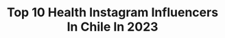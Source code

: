 ---
title: Top 10 Health Instagram Influencers In Chile In 2023
description: >-
  Find top health Instagram influencers in Chile in 2023. Most popular hashtags: #chile #fitness #healthy.
platform: Instagram
hits: 46
text_top: Discover the best Instagram influencers on inBeat.
text_bottom: Our database has 46 Instagram influencers like this in Chile for you to collaborate.
profiles:
  - username: "fermadridc"
    fullname: >-
      Fer Madrid 🐘
    bio: >-
      🌟Healthy Life Style 👩‍🏫Physical Education Teacher 📍Stgo - Rgua Owner @calzasfitchile 🛍 y @alfajomaniacos 🟤 @clinicabiomedic 🧖🏻‍♀️ @elwndelaceite 👌🏻
    location: "Chile"
    followers: 11329
    engagement: 1321
    commentsToLikes: 0.034389
    id: ckf5ubi2rk9sk0j23x65bx4m2
    verified: false
    hashtags: "#strong, #pretty, #chilena, #likeforlikes"
  - username: "andrealaveagav"
    fullname: >-
      Andrea Laveaga Vuilleumier
    bio: >-
      ✨Quieres cambiar la relación con tu cuerpo, sentirte+verte mejor.. te puedo ayudar 🙏🏼 ✨🤰🏼 o en postparto, te entiendo! ✨Fitness Trainer+Health Coach
    location: "Chile"
    followers: 6898
    engagement: 378
    commentsToLikes: 0.080449
    id: ckap2vdr60hcg0i78umdgcgle
    verified: false
    hashtags: "#favorxfavor"
  - username: "micamurua"
    fullname: >-
      
    bio: >-
      📌BsAs, Argentina Model / Holistic Health / Beauty New York @emg_models CL @elitemodel_chile MEX @baxtmodels Student INN @nutritionschool 📚
    location: "Chile"
    followers: 23851
    engagement: 336
    commentsToLikes: 0.145892
    id: ck139t27qmz500i19t1yqfv2v
    verified: false
    hashtags: "#stbarths, #goldenhour, #stbarth, #lookoftheday"
  - username: "nachovelascoh"
    fullname: >-
      Nacho
    bio: >-
      #sport #fitness #travel #gym #fitnessaddict #healthylifestyle
    location: "Chile"
    followers: 10689
    engagement: 607
    commentsToLikes: 0.029623
    id: ck15q5ep216qo0i19gm7yjyax
    verified: false
    hashtags: "#todo, #quedateencasa"
  - username: "iamcarlapalma"
    fullname: >-
      C A R L A  P A L M A ✨
    bio: >-
      ⚡️Nuevo Instagram 🙏🏼 GOD is my guide 🏃🏼‍♀️ Preparador físico 💚 LIVE - HEALTHY 📍 Stgo, Chile
    location: "Chile"
    followers: 2646
    engagement: 865
    commentsToLikes: 0.023858
    id: ckapcawgj32yc0i785e7x3mqo
    verified: false
    hashtags: ""
  - username: "minrebolledo"
    fullname: >-
      Yasmin Rebolledo Kawas
    bio: >-
      📍🇨🇱 🍳HealthyBlogger 🇪🇸🇵🇸EspañolaArabe 💪🏻🕉Gym/ProfeYoga 👩🏼‍🎓Ing.Comercial+MBA 📚Autora libro “+Saludable” “Como Tan Rico!” “Revolución Saludable”
    location: "Chile"
    followers: 326692
    engagement: 57
    commentsToLikes: 0.024465
    id: ck0twrg4ygjck0i197ehzvaj3
    verified: true
    hashtags: "#vegan, #halloween, #chocolate, #healthy"
  - username: "sandro_alvarez29"
    fullname: >-
      𝐂𝐨𝐩𝐩𝐨
    bio: >-
      HIP HOP Dancer | Choreographer Physical Education & Health Personal trainer 🔴3ra temporada @rojotvn 🇨🇱Chileno Wifey @rakeiciarte 🇻🇪
    location: "Chile"
    followers: 7741
    engagement: 377
    commentsToLikes: 0.080958
    id: ck6u0xn0ricd40j713r3g3ghs
    verified: false
    hashtags: "#video, #pic, #nike, #photo"
  - username: "camichamy"
    fullname: >-
      Cami Chamy-HEALTH COACH (IIN)💕
    bio: >-
      •Recetas y vida SALUDABLE 🍓 •Instructora de Mindfuleating🧘🏻‍♀️ •Health & Lifestyle Content Creator 📸✒ •Coaching Online,Talleres, Clases y Charlas
    location: "Chile"
    followers: 53026
    engagement: 246
    commentsToLikes: 0.041139
    id: ck5ccq2x8hszd0i118g1yr5qg
    verified: false
    hashtags: "#bycamichamy, #navidadsaludable, #enmenosde30, #chocolate"
  - username: "paloma_"
    fullname: >-
      Paloma Fernández 🌱
    bio: >-
      Kinesiólogo en Estética y Health Coach•Pasión por Salud, Bienestar físico y mental•Deportista y mamá de mellizos•Tips y recomendaciones de vida real 🍀
    location: "Chile"
    followers: 21282
    engagement: 277
    commentsToLikes: 0.041294
    id: ckf5p1i8h4mqw0j23jce2j3t9
    verified: false
    hashtags: "#love, #fitness, #vacations, #paradise"
  - username: "fabysanhueza"
    fullname: >-
      ~ • F  A  B  Y 🌿
    bio: >-
      Fitness | Recetas | Maternidad Fitness Personal Trainer🏋🏻‍♀️ 💪🏻 Mamá de 👧🏻 👶🏼❤️ 📩Asesoriasfabysanhueza@gmail.com M O T I V A D O R A 💪🏻
    location: "Chile"
    followers: 14953
    engagement: 472
    commentsToLikes: 0.050325
    id: ck8t0cxbprn390j78ya086cyp
    verified: false
    hashtags: "#summer, #happy, #disfrutemosjugosquillayes, #healthyfood"
---
